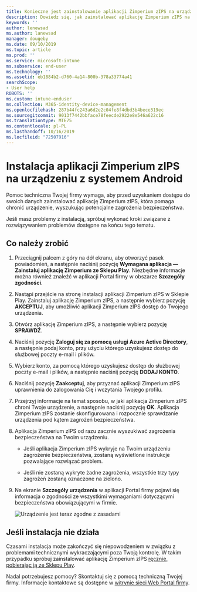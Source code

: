 ```yaml
---
title: Konieczne jest zainstalowanie aplikacji Zimperium zIPS na urządzeniu z systemem Android | Microsoft Docs
description: Dowiedz się, jak zainstalować aplikację Zimperium zIPS na urządzeniu z systemem Android.
keywords: ''
author: lenewsad
ms.author: lanewsad
manager: dougeby
ms.date: 09/10/2019
ms.topic: article
ms.prod: ''
ms.service: microsoft-intune
ms.subservice: end-user
ms.technology: ''
ms.assetid: eb1884b2-d760-4a14-800b-378a33774a41
searchScope:
- User help
ROBOTS: ''
ms.custom: intune-enduser
ms.collection: M365-identity-device-management
ms.openlocfilehash: 287b44fc243a6d2e2c04fe8f4dbd3b4bece319ec
ms.sourcegitcommit: 9013f7442bbface78feecde2922e8e546a622c16
ms.translationtype: MTE75
ms.contentlocale: pl-PL
ms.lasthandoff: 10/16/2019
ms.locfileid: "72507916"
---
```

# <a name="install-zimperium-zips-on-your-android-device"></a>Instalacja aplikacji Zimperium zIPS na urządzeniu z systemem Android

Pomoc techniczna Twojej firmy wymaga, aby przed uzyskaniem dostępu do swoich danych zainstalować aplikację Zimperium zIPS, która pomaga chronić urządzenie, wyszukując potencjalne zagrożenia bezpieczeństwa.

Jeśli masz problemy z instalacją, spróbuj wykonać kroki związane z rozwiązywaniem problemów dostępne na końcu tego tematu.

## <a name="what-you-need-to-do"></a>Co należy zrobić

1. Przeciągnij palcem z góry na dół ekranu, aby otworzyć pasek powiadomień, a następnie naciśnij pozycję **Wymagana aplikacja — Zainstaluj aplikację Zimperium ze Sklepu Play**. Niezbędne informacje można również znaleźć w aplikacji Portal firmy w obszarze __Szczegóły zgodności__.

2. Nastąpi przejście na stronę instalacji aplikacji Zimperium zIPS w Sklepie Play. Zainstaluj aplikację Zimperium zIPS, a następnie wybierz pozycję **AKCEPTUJ**, aby umożliwić aplikacji Zimperium zIPS dostęp do Twojego urządzenia.

3. Otwórz aplikację Zimperium zIPS, a następnie wybierz pozycję **SPRAWDŹ**.

4. Naciśnij pozycję **Zaloguj się za pomocą usługi Azure Active Directory**, a następnie podaj konto, przy użyciu którego uzyskujesz dostęp do służbowej poczty e-mail i plików.

5. Wybierz konto, za pomocą którego uzyskujesz dostęp do służbowej poczty e-mail i plików, a następnie naciśnij pozycję **DODAJ KONTO**.

6. Naciśnij pozycję **Zaakceptuj**, aby przyznać aplikacji Zimperium zIPS uprawnienia do zalogowania Cię i wczytania Twojego profilu.

7. Przejrzyj informacje na temat sposobu, w jaki aplikacja Zimperium zIPS chroni Twoje urządzenie, a następnie naciśnij pozycję **OK**. Aplikacja Zimperium zIPS zostanie skonfigurowana i rozpocznie sprawdzanie urządzenia pod kątem zagrożeń bezpieczeństwa.

8. Aplikacja Zimperium zIPS od razu zacznie wyszukiwać zagrożenia bezpieczeństwa na Twoim urządzeniu.

   * Jeśli aplikacja Zimperium zIPS wykryje na Twoim urządzeniu zagrożenie bezpieczeństwa, zostaną wyświetlone instrukcje pozwalające rozwiązać problem.

   * Jeśli nie zostaną wykryte żadne zagrożenia, wszystkie trzy typy zagrożeń zostaną oznaczone na zielono.

11. Na ekranie **Szczegóły urządzenia** w aplikacji Portal firmy pojawi się informacja o zgodności ze wszystkimi wymaganiami dotyczącymi bezpieczeństwa obowiązującymi w firmie.

    ![Urządzenie jest teraz zgodne z zasadami](./media/mtd-device-now-compliant-android.png)

## <a name="if-the-installation-doesnt-work"></a>Jeśli instalacja nie działa

Czasami instalacja może zakończyć się niepowodzeniem w związku z problemami technicznymi wykraczającymi poza Twoją kontrolę. W takim przypadku spróbuj zainstalować aplikację Zimperium zIPS [ręcznie, pobierając ją ze Sklepu Play](https://play.google.com/store/apps/details?id=com.zimperium.zips).

Nadal potrzebujesz pomocy? Skontaktuj się z pomocą techniczną Twojej firmy. Informacje kontaktowe są dostępne w [witrynie sieci Web Portal firmy](https://go.microsoft.com/fwlink/?linkid=2010980).
